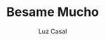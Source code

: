 ---
layout: post
title: Besame Mucho
author: Luz Casal
language: "Français"
image:
  artist: luz-casal.png
---